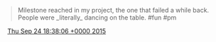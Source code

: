 > Milestone reached in my project, the one that failed a while back\. People were \_literally\_ dancing on the table\. \#fun \#pm

<img src="../../media/tweet.ico" width="12" /> [Thu Sep 24 18:38:06 +0000 2015](https://twitter.com/DromerDenker/status/647117821487489025)